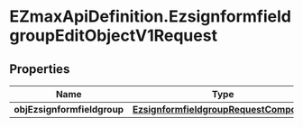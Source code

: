 # EZmaxApiDefinition.EzsignformfieldgroupEditObjectV1Request

## Properties

Name | Type | Description | Notes
------------ | ------------- | ------------- | -------------
**objEzsignformfieldgroup** | [**EzsignformfieldgroupRequestCompound**](EzsignformfieldgroupRequestCompound.md) |  | 



